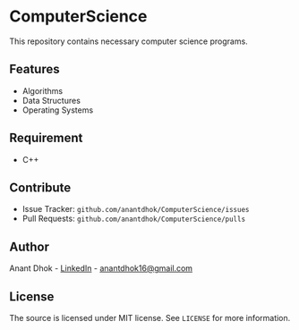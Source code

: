# ComputerScience

This repository contains necessary computer science programs.


## Features
- Algorithms
- Data Structures
- Operating Systems


## Requirement
- C++


## Contribute
- Issue Tracker: `github.com/anantdhok/ComputerScience/issues`
- Pull Requests: `github.com/anantdhok/ComputerScience/pulls`

  
## Author

Anant Dhok - [LinkedIn](https://www.linkedin.com/in/anantdhok-444701/) - anantdhok16@gmail.com


## License

The source is licensed under MIT license. See `LICENSE` for more information.


